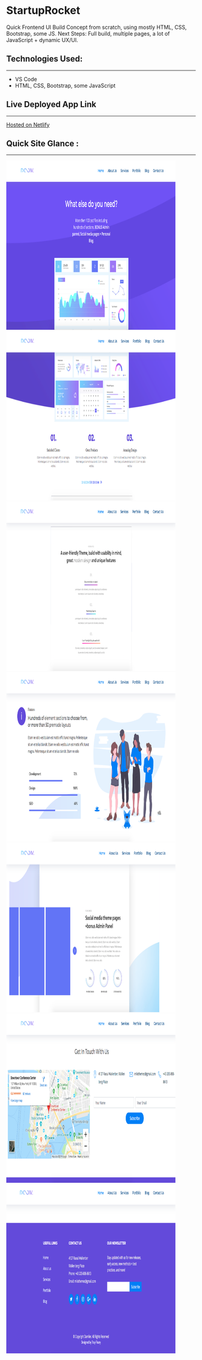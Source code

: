 # StartupRocket 

Quick Frontend UI Build Concept from scratch, using mostly HTML, CSS, Bootstrap, some JS. Next Steps: Full build, multiple pages, a lot of JavaScript + dynamic UX/UI.


## Technologies Used:
____
* VS Code
* HTML, CSS, Bootstrap, some JavaScript


## Live Deployed App Link
___
[Hosted on Netlify](http://pensive-mcnulty-91bb47.netlify.com/)


## Quick Site Glance :
____

<img src='img/ss1.png' alt='site screenshot' height=450 width=450/>

<img src='img/ss2.png' alt='app screenshot' height=450 width=450/>

<img src='img/ss3.png' alt='ui screenshot' height=450 width=450>

<img src='img/ss4.png' alt='site screenshot' height=450 width=450/>

<img src='img/ss5.png' alt='app screenshot' height=450 width=450/>

<img src='img/ss6.png' alt='ui screenshot' height=450 width=450>

<img src='img/ss7.png' alt='site screenshot' height=450 width=450/>


